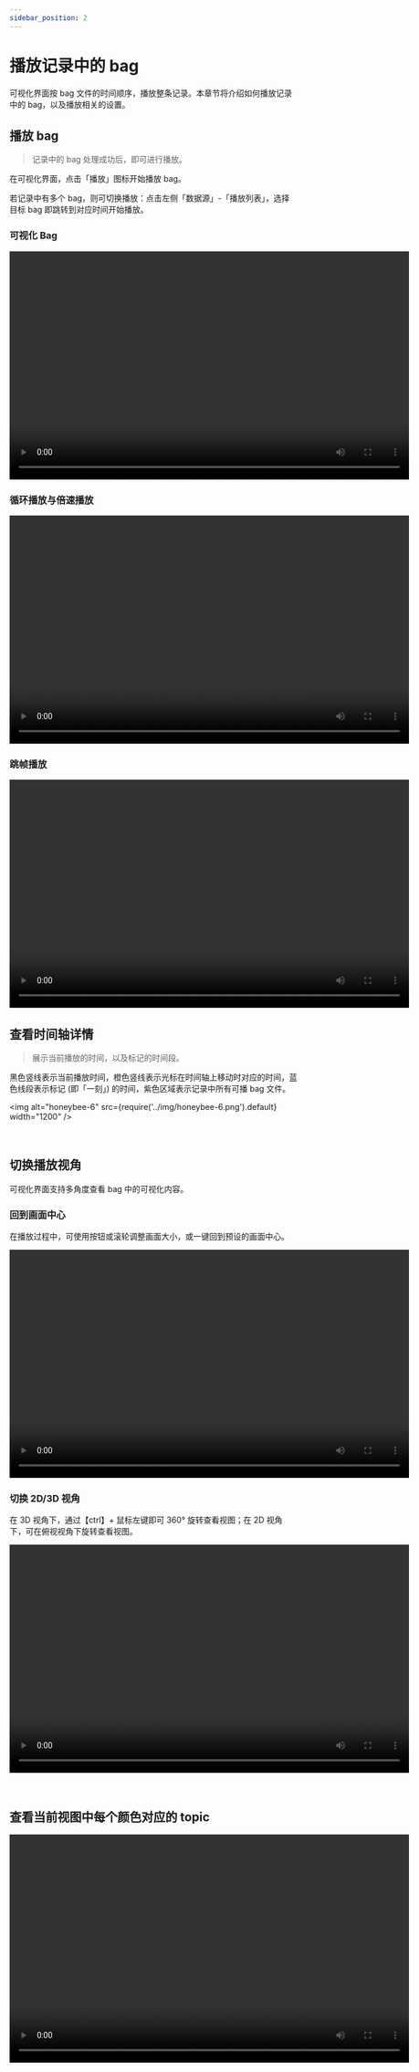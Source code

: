 ```yaml
---
sidebar_position: 2
---
```


# 播放记录中的 bag

可视化界面按 bag 文件的时间顺序，播放整条记录。本章节将介绍如何播放记录中的 bag，以及播放相关的设置。

## 播放 bag

> 记录中的 bag 处理成功后，即可进行播放。

在可视化界面，点击「播放」图标开始播放 bag。

若记录中有多个 bag，则可切换播放：点击左侧「数据源」-「播放列表」，选择目标 bag 即跳转到对应时间开始播放。

### 可视化 Bag

<video src="https://coscene-artifacts-prod.oss-cn-hangzhou.aliyuncs.com/docs/4-recipes/viz/play-viz-and-playlist.mp4" controls="controls" width="700" height="400"></video>

### 循环播放与倍速播放

<video src="https://coscene-artifacts-prod.oss-cn-hangzhou.aliyuncs.com/docs/4-recipes/viz/loop-play-and-speed.mp4" controls="controls" width="700" height="400"></video>

### 跳帧播放

<video src="https://coscene-artifacts-prod.oss-cn-hangzhou.aliyuncs.com/docs/4-recipes/viz/seek-forward.mp4" controls="controls" width="700" height="400"></video>

## 查看时间轴详情

> 展示当前播放的时间，以及标记的时间段。

黑色竖线表示当前播放时间，橙色竖线表示光标在时间轴上移动时对应的时间，蓝色线段表示标记 (即「一刻」) 的时间，紫色区域表示记录中所有可播 bag 文件。

<img alt="honeybee-6" src={require('../img/honeybee-6.png').default} width="1200" />

<br />

## 切换播放视角

可视化界面支持多角度查看 bag 中的可视化内容。

### 回到画面中心

在播放过程中，可使用按钮或滚轮调整画面大小，或一键回到预设的画面中心。

<video src="https://coscene-artifacts-prod.oss-cn-hangzhou.aliyuncs.com/docs/4-recipes/viz/recenter.mp4" controls="controls" width="700" height="400"></video>

### 切换 2D/3D 视角

在 3D 视角下，通过【ctrl】+ 鼠标左键即可 360° 旋转查看视图；在 2D 视角下，可在俯视视角下旋转查看视图。

<video src="https://coscene-artifacts-prod.oss-cn-hangzhou.aliyuncs.com/docs/4-recipes/viz/3d-and-zoom.mp4" controls="controls" width="700" height="400"></video>

<br />

## 查看当前视图中每个颜色对应的 topic

<video src="https://coscene-artifacts-prod.oss-cn-hangzhou.aliyuncs.com/docs/4-recipes/viz/3D-view-point-information.mp4" controls="controls" width="700" height="400"></video>
